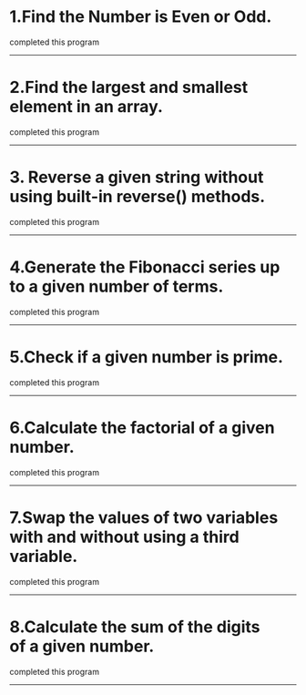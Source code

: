 # 1.Find the Number is Even or Odd.
completed this program 

---

# 2.Find the largest and smallest element in an array.
completed this program

---

# 3. Reverse a given string without using built-in reverse() methods. 
completed this program

---

# 4.Generate the Fibonacci series up to a given number of terms.
completed this program

---

# 5.Check if a given number is prime.
completed this program

---

# 6.Calculate the factorial of a given number.
completed this program

---


# 7.Swap the values of two variables with and without using a third variable.
completed this program

---

# 8.Calculate the sum of the digits of a given number.
completed this program

---
